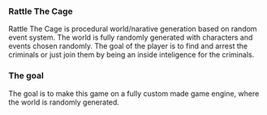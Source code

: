 ### Rattle The Cage
Rattle The Cage is procedural world/narative generation based on random event system.
The world is fully randomly generated with characters and events chosen randomly.
The goal of the player is to find and arrest the criminals or just join them by being an inside inteligence for the criminals.

### The goal
The goal is to make this game on a fully custom made game engine, where the world is randomly generated.
